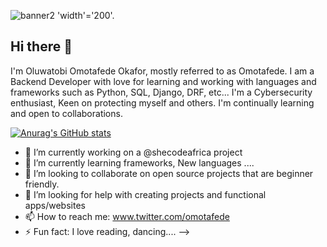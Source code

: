 ![banner2](https://github.com/Omotafede/Omotafede/assets/130931545/858df449-6e59-4c4b-b8de-0c253dfdadc9) 'width'='200'.
## Hi there 👋
I'm Oluwatobi Omotafede Okafor, mostly referred to as Omotafede. 
I am a Backend Developer with love for learning and working with languages and frameworks such as Python, SQL, Django, DRF, etc... 
I'm a Cybersecurity enthusiast, Keen on protecting myself and others. I'm continually learning and open to collaborations.


[![Anurag's GitHub stats](https://github-readme-stats.vercel.app/api?username=omotafede)](https://github.com/anuraghazra/github-readme-stats)

- 🔭 I’m currently working on a @shecodeafrica project
- 🌱 I’m currently learning frameworks, New languages ....
- 👯 I’m looking to collaborate on open source projects that are beginner friendly.
- 🤔 I’m looking for help with creating projects and functional apps/websites
- 📫 How to reach me: www.twitter.com/omotafede
- ⚡ Fun fact: I love reading, dancing....
-->

